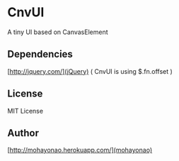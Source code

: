 # CnvUI
A tiny UI based on CanvasElement

## Dependencies
[http://jquery.com/](jQuery) ( CnvUI is using $.fn.offset )

## License
MIT License

## Author
[http://mohayonao.herokuapp.com/](mohayonao)
